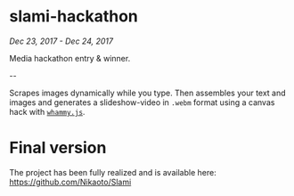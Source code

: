 # slami-hackathon
*Dec 23, 2017 - Dec 24, 2017*

Media hackathon entry & winner.

--

Scrapes images dynamically while you type. Then assembles your text and images and generates a 
slideshow-video in `.webm` format using a canvas hack with 
[`whammy.js`](https://github.com/antimatter15/whammy).


# Final version
The project has been fully realized and is available here: https://github.com/Nikaoto/Slami